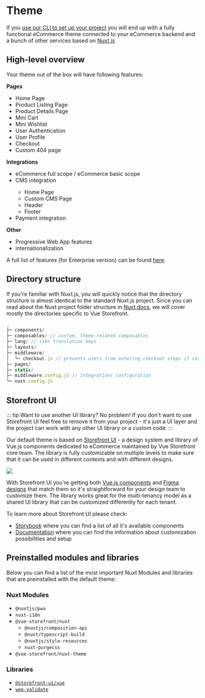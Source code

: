 # Theme

If you [use our CLI to set up your project](./general/getting-started) you will end up with a fully functional eCommerce theme connected to your eCommerce backend and a bunch of other services based on [Nuxt.js](https://nuxtjs.org/)

## High-level overview

Your theme out of the box will have following features:

**Pages**

- Home Page
- Product Listing Page
- Product Details Page
- Mini Cart
- Mini Wishlist <Badge text="Enterprise" type="info" />
- User Authentication
- User Profile <Badge text="Enterprise" type="info" />
- Checkout
- Custom 404 page

**Integrations**

- eCommerce full scope <Badge text="Enterprise" type="info" /> / eCommerce basic scope
- CMS integration <Badge text="Enterprise" type="info" />
  - Home Page
  - Custom CMS Page
  - Header
  - Footer
- Payment integration <Badge text="Enterprise" type="info" />

**Other**

- Progressive Web App features
- internationalization

A full list of features (for Enterprise version) can be found [here](/enterprise/feature-list.html).

## Directory structure

If you're familiar with Nuxt.js, you will quickly notice that the directory structure is almost identical to the standard Nuxt.js project. Since you can read about the Nuxt project folder structure in [Nuxt docs](https://nuxtjs.org/docs/2.x/get-started/directory-structure), we will cover mostly the directories specific to Vue Storefront.

```js
.
├─ components/
├─ composables/ // custom, theme-related composables
├─ lang/ // i18n translation keys
├─ layouts/
├─ middleware/
│  └─ checkout.js // prevents users from entering checkout steps if certain information is missing
├─ pages/
├─ static/
├─ middleware.config.js // integrations configuration
└─ nuxt.config.js
```

## Storefront UI

::: tip Want to use another UI library? No problem!
If you don't want to use Storefront UI feel free to remove it from your project - it's just a UI layer and the project can work with any other UI library or a custom code.
:::

Our default theme is based on [Storefront UI](http://storefrontui.io/) - a design system and library of Vue.js components dedicated to eCommerce maintained by Vue Storefront core team. The library is fully customizable on multiple levels to make sure that it can be used in different contexts and with different designs.

<img src="https://camo.githubusercontent.com/5e44d945fe332e31a78af2f8345cdb3aae2de666aa3619ca81f67da7ff2187f8/68747470733a2f2f692e6962622e636f2f37534b627a354b2f3132333435372e706e67" />

With Storefront UI you're getting both [Vue.js components](<(https://storybook.storefrontui.io/)>) and [Figma designs](figma.com/file/N0Ct95cSAoODNv7zYS01ng/Storefront-UI-%7C-Design-System?node-id=0%3A1) that match them so it's straightforward for your design team to customize them. The library works great for the multi-tenancy model as a shared UI library that can be customized differently for each tenant.

To learn more about Storefront UI please check:

- [Storybook](https://storybook.storefrontui.io/) where you can find a list of all it's available components
- [Documentation](https://docs.storefrontui.io/) where you can find the information about customization possibilities and setup

## Preinstalled modules and libraries

Below you can find a list of the most important Nuxt Modules and libraries that are preinstalled with the default theme:

<!-- todo make proper docs for vsf modules and move their submodules to these docs-->

### Nuxt Modules

- `@nuxtjs/pwa`
- `nuxt-i18n`
- `@vue-storefront/nuxt`
  - `@nuxtjs/composition-api`
  - `@nuxt/typescript-build`
  - `@nuxtjs/style-resources`
  - `nuxt-purgecss`
- `@vue-storefront/nuxt-theme`

### Libraries

- [`@storefront-ui/vue`](https://storefrontui.io)
- [`wee-validate`](https://vee-validate.logaretm.com/v3)
